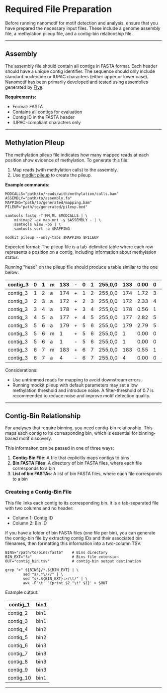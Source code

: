 # Required File Preparation

Before running nanomotif for motif detection and analysis, ensure that you have prepared the necessary input files. These include a genome assembly file, a methylation pileup file, and a contig-bin relationship file.

---

## Assembly

The assembly file should contain all contigs in FASTA format. Each header should have a unique contig identifier. The sequence should only include standard nucleotide or IUPAC characters (either upper or lower case). Nanomotif has been primarily developed and tested using assemblies generated by [Flye](https://github.com/fenderglass/Flye).

**Requirements:**
- Format: FASTA
- Contains all contigs for evaluation
- Contig ID in the FASTA header
- IUPAC-compliant characters only

---

## Methylation Pileup

The methylation pileup file indicates how many mapped reads at each position show evidence of methylation. To generate this file:

1. Map reads (with methylation calls) to the assembly.
2. Use [modkit pileup](https://github.com/nanoporetech/modkit/blob/master/book/src/advanced_usage.md#pileup) to create the pileup.

**Example commands:**
```shell
MODCALLS="path/to/reads/with/methylation/calls.bam"
ASSEMBLY="path/to/assembly.fa"
MAPPING="path/to/generated/mapping.bam"
PILEUP="path/to/generated/pileup.bed"

samtools fastq -T MM,ML $MODCALLS | \
    minimap2 -ax map-ont -y $ASSEMBLY - | \
    samtools view -bS | \
    samtools sort -o $MAPPING

modkit pileup --only-tabs $MAPPING $PILEUP
```


Expected format: The pileup file is a tab-delimited table where each row represents a position on a contig, including information about methylation status.

Running "head" on the pileup file should produce a table similar to the one below:

| contig_3 | 0  | 1 | m | 133 | - | 0 | 1 | 255,0,0 | 133 | 0.00 | 0 | 133 | 0 | 0 | 6 | 0 | 0 |
|----------|----|---|---|-----|---|---|---|---------|-----|------|---|-----|---|---|---|---|---|
| contig_3 | 1  | 2 | a | 174 | + | 1 | 2 | 255,0,0 | 174 | 1.72 | 3 | 171 | 0 | 0 | 3 | 0 | 0 |
| contig_3 | 2  | 3 | a | 172 | + | 2 | 3 | 255,0,0 | 172 | 2.33 | 4 | 168 | 0 | 0 | 7 | 0 | 0 |
| contig_3 | 3  | 4 | a | 178 | + | 3 | 4 | 255,0,0 | 178 | 0.56 | 1 | 177 | 0 | 0 | 2 | 0 | 0 |
| contig_3 | 4  | 5 | a | 177 | + | 4 | 5 | 255,0,0 | 177 | 2.82 | 5 | 172 | 0 | 0 | 5 | 0 | 0 |
| contig_3 | 5  | 6 | a | 179 | + | 5 | 6 | 255,0,0 | 179 | 2.79 | 5 | 174 | 0 | 0 | 3 | 2 | 0 |
| contig_3 | 5  | 6 | m | 1   | + | 5 | 6 | 255,0,0 | 1   | 0.00 | 0 | 1   | 0 | 0 | 3 | 180 | 0 |
| contig_3 | 5  | 6 | a | 1   | - | 5 | 6 | 255,0,0 | 1   | 0.00 | 0 | 1   | 0 | 0 | 0 | 156 | 0 |
| contig_3 | 6  | 7 | m | 183 | + | 6 | 7 | 255,0,0 | 183 | 0.55 | 1 | 182 | 0 | 0 | 1 | 0 | 0 |
| contig_3 | 6  | 7 | a | 4   | - | 6 | 7 | 255,0,0 | 4   | 0.00 | 0 | 4   | 0 | 0 | 0 | 153 | 0 |

Considerations:  
- Use untrimmed reads for mapping to avoid downstream errors.  
- Running modkit pileup with default parameters may set a low methylation threshold and introduce noise. A filter-threshold of 0.7 is recommended to reduce noise and improve motif detection quality.

---

## Contig-Bin Relationship

For analyses that require binning, you need contig-bin relationship. This maps each contig to its corresponding bin, which is essential for binning-based motif discovery.

This informaiton can be passed in one of three ways:
1. **Contig-Bin File**: A file that explicitly maps contigs to bins
2. **Bin FASTA Files**: A directory of bin FASTA files, where each file corresponds to a bin
3. **List of bin FASTAs**: A list of bin FASTA files, where each file corresponds to a bin


### Createing a Contig-Bin File
This file links each contig to its corresponding bin. It is a tab-separated file with two columns and no header:
- Column 1: Contig ID  
- Column 2: Bin ID

If you have a folder of bin FASTA files (one file per bin), you can generate the contig-bin file by extracting contig IDs and their associated bin filenames, then formatting this information into a two-column TSV.
```shell
BINS="/path/to/bins/fasta"    # Bins directory
BIN_EXT="fa"                  # Bins file extension
OUT="contig_bin.tsv"          # contig-bin output destination

grep ">" ${BINS}/*.${BIN_EXT} | \
        sed "s/.*\///" | \
        sed "s/.${BIN_EXT}:>/\t/" | \
        awk -F'\t' '{print $2 "\t" $1}' > $OUT
```


Example output:

| contig_1  | bin1 |
|-----------|------|
| contig_2  | bin1 |
| contig_3  | bin1 |
| contig_4  | bin2 |
| contig_5  | bin2 |
| contig_6  | bin3 |
| contig_7  | bin3 |
| contig_8  | bin3 |
| contig_9  | bin3 |
| contig_10 | bin1 |

---
